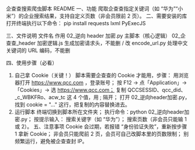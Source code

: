 企查查搜索爬虫脚本 README
一、功能
爬取企查查指定关键词（如 “华为”“小米”）的企业搜索结果，支持自定义页数（非会员限前 2 页）。
二、需要安装的库
打开终端执行以下命令：
pip install requests lxml PyExecJS

三、文件说明
文件名
作用
02_逆向 header 加密.py
主脚本（核心逻辑）
02_企查查_header 加密逻辑.js
生成加密请求头，不能删 / 改
encode_url.py
处理中文关键词的 URL 编码，不能删

四、使用步骤（必看）
1. 自己拿 Cookie（关键！）
脚本需要企查查的 Cookie 才能用，步骤：
用浏览器打开 https://www.qcc.com ，登录账号；
按 F12 → 点「Application」→「Cookies」→ 选 https://www.qcc.com；
复制 QCCSESSID、qcc_did、_c_WBKFRo、acw_tc 这 4 个值，用 ;  隔开；
打开 02_逆向header加密.py，找到 cookie = "..." 这行，把复制的内容替换进去。
2. 运行脚本
终端切换到脚本所在文件夹；
执行命令：python 02_逆向header加密.py；
按提示输入：
搜索关键字（如 “华为”）；
搜索页数（非会员只能输 1 或 2）。
五、注意事项
Cookie 会过期，若报错 “身份验证失败”，重新按步骤 1 拿新 Cookie；
非会员只能爬前 2 页，会员可自己改脚本里的页数限制；
别频繁运行，避免被企查查封 IP。